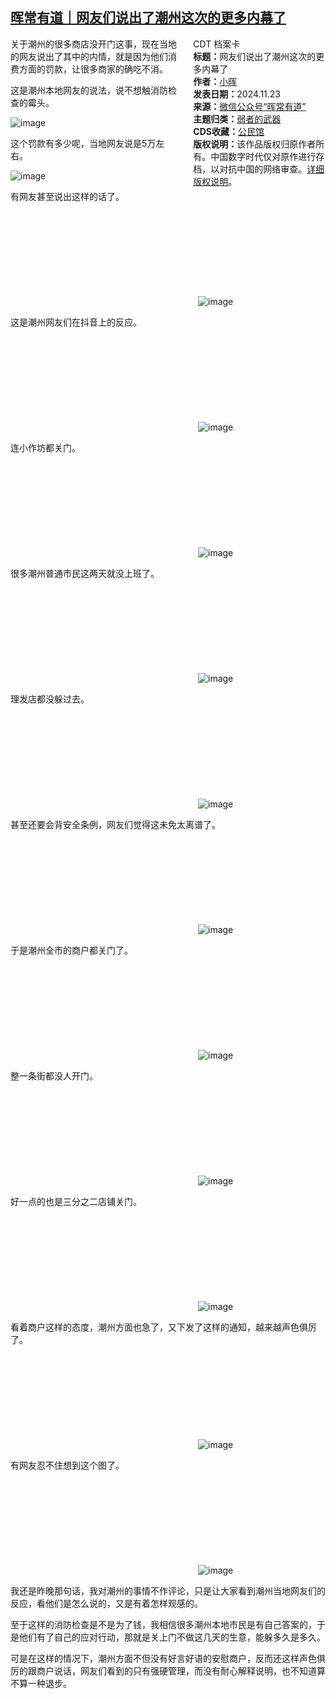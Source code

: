<!--1732420343000-->
[晖常有道｜网友们说出了潮州这次的更多内幕了](https://chinadigitaltimes.net/chinese/713421.html)
------

<div style="width:42%;float:right;padding-left:20px"><div class="su-spoiler su-spoiler-style-fancy su-spoiler-icon-chevron-circle" data-scroll-offset="0" data-anchor-in-url="no"><div class="su-spoiler-title" tabindex="0" role="button"><span class="su-spoiler-icon"></span>CDT 档案卡</div><div class="su-spoiler-content su-u-clearfix su-u-trim"><strong>标题：</strong>网友们说出了潮州这次的更多内幕了<br><strong>作者：</strong><a href="https://chinadigitaltimes.net/space/小晖" target="_blank">小晖</a><br><strong>发表日期：</strong>2024.11.23<br><strong>来源：</strong><a href="https://web.archive.org/web/20241124034702/https://mp.weixin.qq.com/s/zGe_HhxGWIzymTj7Ltnx1w" target="_blank">微信公众号“晖常有道”</a><br><strong>主题归类：</strong><a href="https://chinadigitaltimes.net/space/弱者的武器" target="_blank">弱者的武器</a><br><strong>CDS收藏：</strong><a href="https://chinadigitaltimes.net/space/%E5%85%AC%E6%B0%91%E9%A6%86" target="_blank" rel="noopener">公民馆</a><br><strong>版权说明：</strong>该作品版权归原作者所有。中国数字时代仅对原作进行存档，以对抗中国的网络审查。<a href="https://chinadigitaltimes.net/chinese/copyright">详细版权说明</a>。</div></div></div><p>关于潮州的很多商店没开门这事，现在当地的网友说出了其中的内情，就是因为他们消费方面的罚款，让很多商家的确吃不消。</p><p>这是潮州本地网友的说法，说不想触消防检查的霉头。</p><p><img decoding="async" src="https://chinadigitaltimes.net/chinese/files/2024/11/post-713421-6742a176e60c9.png" alt="image"></p><p>这个罚款有多少呢，当地网友说是5万左右。</p><p><img decoding="async" src="https://chinadigitaltimes.net/chinese/files/2024/11/post-713421-6742a176f2658.png" alt="image"></p><p>有网友甚至说出这样的话了。</p><p><img decoding="async" src="data:image/svg+xml,%3Csvg%20xmlns='http://www.w3.org/2000/svg'%20viewBox='0%200%200%200'%3E%3C/svg%3E" alt="image" data-lazy-src="https://chinadigitaltimes.net/chinese/files/2024/11/post-713421-6742a17707382.png"><noscript><img decoding="async" src="https://chinadigitaltimes.net/chinese/files/2024/11/post-713421-6742a17707382.png" alt="image"></noscript></p><p>这是潮州网友们在抖音上的反应。</p><p><img decoding="async" src="data:image/svg+xml,%3Csvg%20xmlns='http://www.w3.org/2000/svg'%20viewBox='0%200%200%200'%3E%3C/svg%3E" alt="image" data-lazy-src="https://chinadigitaltimes.net/chinese/files/2024/11/post-713421-6742a17714109.png"><noscript><img decoding="async" src="https://chinadigitaltimes.net/chinese/files/2024/11/post-713421-6742a17714109.png" alt="image"></noscript></p><p>连小作坊都关门。</p><p><img decoding="async" src="data:image/svg+xml,%3Csvg%20xmlns='http://www.w3.org/2000/svg'%20viewBox='0%200%200%200'%3E%3C/svg%3E" alt="image" data-lazy-src="https://chinadigitaltimes.net/chinese/files/2024/11/post-713421-6742a1771fb6e.png"><noscript><img decoding="async" src="https://chinadigitaltimes.net/chinese/files/2024/11/post-713421-6742a1771fb6e.png" alt="image"></noscript></p><p>很多潮州普通市民这两天就没上班了。</p><p><img decoding="async" src="data:image/svg+xml,%3Csvg%20xmlns='http://www.w3.org/2000/svg'%20viewBox='0%200%200%200'%3E%3C/svg%3E" alt="image" data-lazy-src="https://chinadigitaltimes.net/chinese/files/2024/11/post-713421-6742a1772ca5c.png"><noscript><img decoding="async" src="https://chinadigitaltimes.net/chinese/files/2024/11/post-713421-6742a1772ca5c.png" alt="image"></noscript></p><p>理发店都没躲过去。</p><p><img decoding="async" src="data:image/svg+xml,%3Csvg%20xmlns='http://www.w3.org/2000/svg'%20viewBox='0%200%200%200'%3E%3C/svg%3E" alt="image" data-lazy-src="https://chinadigitaltimes.net/chinese/files/2024/11/post-713421-6742a1773a419.png"><noscript><img decoding="async" src="https://chinadigitaltimes.net/chinese/files/2024/11/post-713421-6742a1773a419.png" alt="image"></noscript></p><p>甚至还要会背安全条例，网友们觉得这未免太离谱了。</p><p><img decoding="async" src="data:image/svg+xml,%3Csvg%20xmlns='http://www.w3.org/2000/svg'%20viewBox='0%200%200%200'%3E%3C/svg%3E" alt="image" data-lazy-src="https://chinadigitaltimes.net/chinese/files/2024/11/post-713421-6742a177459eb.png"><noscript><img decoding="async" src="https://chinadigitaltimes.net/chinese/files/2024/11/post-713421-6742a177459eb.png" alt="image"></noscript></p><p>于是潮州全市的商户都关门了。</p><p><img decoding="async" src="data:image/svg+xml,%3Csvg%20xmlns='http://www.w3.org/2000/svg'%20viewBox='0%200%200%200'%3E%3C/svg%3E" alt="image" data-lazy-src="https://chinadigitaltimes.net/chinese/files/2024/11/post-713421-6742a17755a48.png"><noscript><img decoding="async" src="https://chinadigitaltimes.net/chinese/files/2024/11/post-713421-6742a17755a48.png" alt="image"></noscript></p><p>整一条街都没人开门。</p><p><img decoding="async" src="data:image/svg+xml,%3Csvg%20xmlns='http://www.w3.org/2000/svg'%20viewBox='0%200%200%200'%3E%3C/svg%3E" alt="image" data-lazy-src="https://chinadigitaltimes.net/chinese/files/2024/11/post-713421-6742a1776796a.png"><noscript><img decoding="async" src="https://chinadigitaltimes.net/chinese/files/2024/11/post-713421-6742a1776796a.png" alt="image"></noscript></p><p>好一点的也是三分之二店铺关门。</p><p><img decoding="async" src="data:image/svg+xml,%3Csvg%20xmlns='http://www.w3.org/2000/svg'%20viewBox='0%200%200%200'%3E%3C/svg%3E" alt="image" data-lazy-src="https://chinadigitaltimes.net/chinese/files/2024/11/post-713421-6742a1777d836.png"><noscript><img decoding="async" src="https://chinadigitaltimes.net/chinese/files/2024/11/post-713421-6742a1777d836.png" alt="image"></noscript></p><p>看着商户这样的态度，潮州方面也急了，又下发了这样的通知，越来越声色俱厉了。</p><p><img decoding="async" src="data:image/svg+xml,%3Csvg%20xmlns='http://www.w3.org/2000/svg'%20viewBox='0%200%200%200'%3E%3C/svg%3E" alt="image" data-lazy-src="https://chinadigitaltimes.net/chinese/files/2024/11/post-713421-6742a1778cc33.png"><noscript><img decoding="async" src="https://chinadigitaltimes.net/chinese/files/2024/11/post-713421-6742a1778cc33.png" alt="image"></noscript></p><p>有网友忍不住想到这个图了。</p><p><img decoding="async" src="data:image/svg+xml,%3Csvg%20xmlns='http://www.w3.org/2000/svg'%20viewBox='0%200%200%200'%3E%3C/svg%3E" alt="image" data-lazy-src="https://chinadigitaltimes.net/chinese/files/2024/11/post-713421-6742a1779b8b8.png"><noscript><img decoding="async" src="https://chinadigitaltimes.net/chinese/files/2024/11/post-713421-6742a1779b8b8.png" alt="image"></noscript></p><p>我还是昨晚那句话，我对潮州的事情不作评论，只是让大家看到潮州当地网友们的反应，看他们是怎么说的，又是有着怎样观感的。</p><p>至于这样的消防检查是不是为了钱，我相信很多潮州本地市民是有自己答案的，于是他们有了自己的应对行动，那就是关上门不做这几天的生意，能躲多久是多久。</p><p>可是在这样的情况下，潮州方面不但没有好言好语的安慰商户，反而还这样声色俱厉的跟商户说话，网友们看到的只有强硬管理，而没有耐心解释说明，也不知道算不算一种退步。</p><div class="addtoany_share_save_container addtoany_content addtoany_content_bottom"><div class="a2a_kit a2a_kit_size_32 addtoany_list" data-a2a-url="https://chinadigitaltimes.net/chinese/713421.html" data-a2a-title="晖常有道｜网友们说出了潮州这次的更多内幕了"><a class="a2a_button_facebook" href="https://www.addtoany.com/add_to/facebook?linkurl=https%3A%2F%2Fchinadigitaltimes.net%2Fchinese%2F713421.html&amp;linkname=%E6%99%96%E5%B8%B8%E6%9C%89%E9%81%93%EF%BD%9C%E7%BD%91%E5%8F%8B%E4%BB%AC%E8%AF%B4%E5%87%BA%E4%BA%86%E6%BD%AE%E5%B7%9E%E8%BF%99%E6%AC%A1%E7%9A%84%E6%9B%B4%E5%A4%9A%E5%86%85%E5%B9%95%E4%BA%86" title="Facebook" rel="nofollow noopener" target="_blank"></a><a class="a2a_button_twitter" href="https://www.addtoany.com/add_to/twitter?linkurl=https%3A%2F%2Fchinadigitaltimes.net%2Fchinese%2F713421.html&amp;linkname=%E6%99%96%E5%B8%B8%E6%9C%89%E9%81%93%EF%BD%9C%E7%BD%91%E5%8F%8B%E4%BB%AC%E8%AF%B4%E5%87%BA%E4%BA%86%E6%BD%AE%E5%B7%9E%E8%BF%99%E6%AC%A1%E7%9A%84%E6%9B%B4%E5%A4%9A%E5%86%85%E5%B9%95%E4%BA%86" title="Twitter" rel="nofollow noopener" target="_blank"></a><a class="a2a_button_telegram" href="https://www.addtoany.com/add_to/telegram?linkurl=https%3A%2F%2Fchinadigitaltimes.net%2Fchinese%2F713421.html&amp;linkname=%E6%99%96%E5%B8%B8%E6%9C%89%E9%81%93%EF%BD%9C%E7%BD%91%E5%8F%8B%E4%BB%AC%E8%AF%B4%E5%87%BA%E4%BA%86%E6%BD%AE%E5%B7%9E%E8%BF%99%E6%AC%A1%E7%9A%84%E6%9B%B4%E5%A4%9A%E5%86%85%E5%B9%95%E4%BA%86" title="Telegram" rel="nofollow noopener" target="_blank"></a><a class="a2a_button_reddit" href="https://www.addtoany.com/add_to/reddit?linkurl=https%3A%2F%2Fchinadigitaltimes.net%2Fchinese%2F713421.html&amp;linkname=%E6%99%96%E5%B8%B8%E6%9C%89%E9%81%93%EF%BD%9C%E7%BD%91%E5%8F%8B%E4%BB%AC%E8%AF%B4%E5%87%BA%E4%BA%86%E6%BD%AE%E5%B7%9E%E8%BF%99%E6%AC%A1%E7%9A%84%E6%9B%B4%E5%A4%9A%E5%86%85%E5%B9%95%E4%BA%86" title="Reddit" rel="nofollow noopener" target="_blank"></a><a class="a2a_button_whatsapp" href="https://www.addtoany.com/add_to/whatsapp?linkurl=https%3A%2F%2Fchinadigitaltimes.net%2Fchinese%2F713421.html&amp;linkname=%E6%99%96%E5%B8%B8%E6%9C%89%E9%81%93%EF%BD%9C%E7%BD%91%E5%8F%8B%E4%BB%AC%E8%AF%B4%E5%87%BA%E4%BA%86%E6%BD%AE%E5%B7%9E%E8%BF%99%E6%AC%A1%E7%9A%84%E6%9B%B4%E5%A4%9A%E5%86%85%E5%B9%95%E4%BA%86" title="WhatsApp" rel="nofollow noopener" target="_blank"></a><a class="a2a_button_email" href="https://www.addtoany.com/add_to/email?linkurl=https%3A%2F%2Fchinadigitaltimes.net%2Fchinese%2F713421.html&amp;linkname=%E6%99%96%E5%B8%B8%E6%9C%89%E9%81%93%EF%BD%9C%E7%BD%91%E5%8F%8B%E4%BB%AC%E8%AF%B4%E5%87%BA%E4%BA%86%E6%BD%AE%E5%B7%9E%E8%BF%99%E6%AC%A1%E7%9A%84%E6%9B%B4%E5%A4%9A%E5%86%85%E5%B9%95%E4%BA%86" title="Email" rel="nofollow noopener" target="_blank"></a><a class="a2a_button_copy_link" href="https://www.addtoany.com/add_to/copy_link?linkurl=https%3A%2F%2Fchinadigitaltimes.net%2Fchinese%2F713421.html&amp;linkname=%E6%99%96%E5%B8%B8%E6%9C%89%E9%81%93%EF%BD%9C%E7%BD%91%E5%8F%8B%E4%BB%AC%E8%AF%B4%E5%87%BA%E4%BA%86%E6%BD%AE%E5%B7%9E%E8%BF%99%E6%AC%A1%E7%9A%84%E6%9B%B4%E5%A4%9A%E5%86%85%E5%B9%95%E4%BA%86" title="Copy Link" rel="nofollow noopener" target="_blank"></a><a class="a2a_dd addtoany_share_save addtoany_share" href="https://www.addtoany.com/share"></a></div></div>
